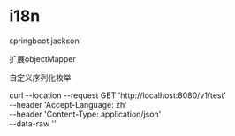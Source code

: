 # i18n
springboot jackson

扩展objectMapper

自定义序列化枚举

curl --location --request GET 'http://localhost:8080/v1/test' \
--header 'Accept-Language: zh' \
--header 'Content-Type: application/json' \
--data-raw ''

